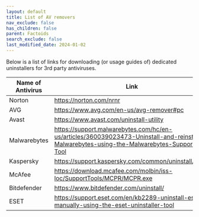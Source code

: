 ```yaml
---
layout: default
title: List of AV removers
nav_exclude: false
has_children: false
parent: Factoids
search_exclude: false
last_modified_date: 2024-01-02
---
```

Below is a list of links for downloading (or usage guides of) dedicated uninstallers for 3rd party antiviruses. 

|Name of Antivirus|Link|
|---|---|
|Norton|https://norton.com/nrnr|
|AVG|https://www.avg.com/en-us/avg-remover#pc|
|Avast|https://www.avast.com/uninstall-utility|
|Malwarebytes|https://support.malwarebytes.com/hc/en-us/articles/360039023473-Uninstall-and-reinstall-Malwarebytes-using-the-Malwarebytes-Support-Tool|
|Kaspersky|https://support.kaspersky.com/common/uninstall/1464|
|McAfee|https://download.mcafee.com/molbin/iss-loc/SupportTools/MCPR/MCPR.exe|
|Bitdefender|https://www.bitdefender.com/uninstall/|
|ESET|https://support.eset.com/en/kb2289-uninstall-eset-manually-using-the-eset-uninstaller-tool|